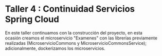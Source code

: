 # Taller 4 : Continuidad Servicios Spring Cloud
En este taller continuamos con la construcción del proyecto, en esta ocasión creamos el microservicio "Examenes" con las librerías previamente realizadas (MicroservicioCommons y MicroservicioCommonsService); adicionalmente, dockerizamos los microservicios.

